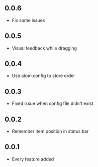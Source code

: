 ## 0.0.6
* Fix some issues

## 0.0.5
* Visual feedback while dragging

## 0.0.4
* Use atom.config to store order

## 0.0.3
* Fixed issue when config file didn't exist

## 0.0.2
* Remember item position in status bar

## 0.0.1
* Every feature added
